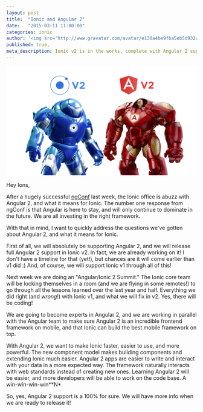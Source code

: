 ```yaml
---
layout: post
title:  "Ionic and Angular 2"
date:   "2015-03-11 11:00:00"
categories: ionic
author: '<img src="http://www.gravatar.com/avatar/e130a4be9fba5eb5d932c813fbe3a58d?s=48&amp;d=mm" class="author-icon"><a href="http://twitter.com/maxlynch" target="_blank">@maxlynch</a>'
published: true,
meta_description: Ionic v2 is in the works, complete with Angular 2 support. Read about our strategy for making it awesome.
---
```


<img src="/img/blog/ionic-angular-v2.jpg" style="min-width:100%"/>

Hey Ions,

After a hugely successful [ngConf](http://www.ng-conf.org/) last week, the Ionic office is abuzz with Angular 2, and what it means
for Ionic. The number one response from ngConf is that Angular is here to stay, and will only continue to dominate in the future. We are all investing in the right framework.

With that in mind, I want to quickly address the questions we've gotten about Angular 2, and what it means for Ionic.

First of all, we will absolutely be supporting Angular 2, and we will release full Angular 2 support in Ionic v2. In fact, we are already working on it! I don't have a timeline for that (yet!), but chances are it will come earlier than v1 did :) And, of course, we will support Ionic v1 through all of this!

Next week we are doing an "Angular/Ionic 2 Summit." The Ionic core team will be locking themselves in a room (and we are flying in some remotes!) to go through all the lessons learned over the last year and half. Everything we did right (and *wrong*!) with Ionic v1, and what we will fix in v2. Yes, there will be coding!

We are going to become experts in Angular 2, and we are working in parallel with the Angular team to make sure Angular 2 is an incredible frontend framework on mobile, and that Ionic can build the best mobile framework on top.

With Angular 2, we want to make Ionic faster, easier to use, and more powerful. The new component model makes building components and extending Ionic much easier. Angular 2 apps are easier to write and interact with your data in a more expected way. The framework naturally interacts with web standards instead of creating new ones. Learning Angular 2 will be easier, and more developers will be able to work on the code base. A win-win-win-win**N*.

So, yes, Angular 2 support is a 100% for sure. We will have more info when we are ready to release it!
